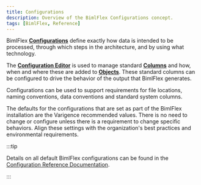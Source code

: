 ```yaml
---
title: Configurations
description: Overview of the BimlFlex Configurations concept.
tags: [BimlFlex, Reference]
---
```

BimlFlex [**Configurations**](./configuration-editor) define exactly how data is intended to be processed, through which steps in the architecture, and by using what technology.

The [**Configuration Editor**](./configuration-editor) is used to manage standard [**Columns**](./column-editor) and how, when and where these are added to [**Objects**](./object-editor). These standard columns can be configured to drive the behavior of the output that BimlFlex generates.

Configurations can be used to support requirements for file locations, naming conventions, data conventions and standard system columns.

The defaults for the configurations that are set as part of the BimlFlex installation are the Varigence recommended values. There is no need to change or configure unless there is a requirement to change specific behaviors. Align these settings with the organization's best practices and environmental requirements.



:::tip

Details on all default BimlFlex configurations can be found in the [Configuration Reference Documentation](../reference-documentation/metadata-configurations).

:::

